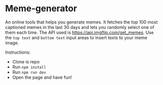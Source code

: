# Meme-generator

An online tools that helps you generate memes. It fetches the top 100 most captioned memes in the last 30 days and lets you randomly select one of them each time. The API used is https://api.imgflip.com/get_memes. Use the `top text` and `bottom text` input areas to insert texts to your meme image. 

Instructions:
- Clone is repo
- Run `npm install`
- Run `npm run dev`
- Open the page and have fun!
